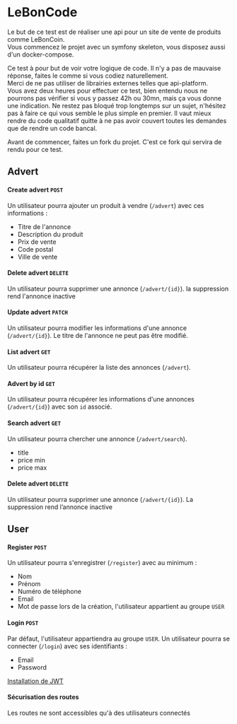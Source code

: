 # LeBonCode
Le but de ce test est de réaliser une api pour un site de vente de produits comme LeBonCoin.  
Vous commencez le projet avec un symfony skeleton, vous disposez aussi d'un docker-compose.

Ce test à pour but de voir votre logique de code. Il n'y a pas de mauvaise réponse, faites le comme si vous codiez naturellement.  
Merci de ne pas utiliser de librairies externes telles que api-platform.  
Vous avez deux heures pour effectuer ce test, bien entendu nous ne pourrons pas vérifier si vous y passez 42h ou 30mn, mais ça vous donne une indication. Ne restez pas bloqué trop longtemps sur un sujet, n'hésitez pas à faire ce qui vous semble le plus simple en premier. Il vaut mieux rendre du code qualitatif quitte à ne pas avoir couvert toutes les demandes que de rendre un code bancal.

Avant de commencer, faites un fork du projet. C'est ce fork qui servira de rendu pour ce test.

## Advert

#### Create advert `POST`
Un utilisateur pourra ajouter un produit à vendre (`/advert`) avec ces informations :
- Titre de l'annonce
- Description du produit
- Prix de vente
- Code postal
- Ville de vente
#### Delete advert  `DELETE`
Un utilisateur pourra supprimer une annonce (`/advert/{id}`).
la suppression rend l'annonce inactive
#### Update advert `PATCH`
Un utilisateur pourra modifier les informations d'une annonce (`/advert/{id}`).
Le titre de l'annonce ne peut pas être modifié.
#### List advert `GET`
Un utilisateur pourra récupérer la liste des annonces (`/advert`).
#### Advert by id `GET`
Un utilisateur pourra récupérer les informations d'une annonces (`/advert/{id}`) avec son `id` associé.
#### Search advert `GET`
Un utilisateur pourra chercher une annonce (`/advert/search`).
- title
- price min
- price max

#### Delete advert  `DELETE`
Un utilisateur pourra supprimer une annonce (`/advert/{id}`).
La suppression rend l’annonce inactive

## User

#### Register `POST`
Un utilisateur pourra s'enregistrer (`/register`) avec au minimum :
- Nom
- Prénom
- Numéro de téléphone
- Email
- Mot de passe
lors de la création, l'utilisateur appartient au groupe `USER`

#### Login `POST`
Par défaut, l'utilisateur appartiendra au groupe `USER`.
Un utilisateur pourra se connecter (`/login`) avec ses identifiants :
- Email
- Password

[Installation de JWT](https://github.com/lexik/LexikJWTAuthenticationBundle/blob/master/Resources/doc/index.md#installation)

#### Sécurisation des routes
Les routes ne sont accessibles qu'à des utilisateurs connectés
